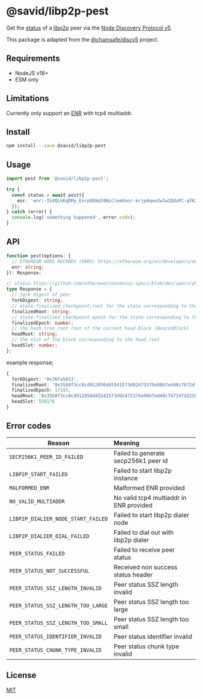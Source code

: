# @savid/libp2p-pest

Get the [status](https://github.com/ethereum/consensus-specs/blob/dev/specs/phase0/p2p-interface.md#status) of a [libp2p](https://libp2p.io/) peer via the [Node Discovery Protocol v5](https://github.com/ethereum/devp2p/blob/master/discv5/discv5.md).

This package is adapted from the [@chainsafe/discv5](https://github.com/ChainSafe/discv5) project.

## Requirements

- NodeJS v18+
- ESM only

## Limitations

Currently only support an [ENR](https://ethereum.org/en/developers/docs/networking-layer/network-addresses/#enr) with tcp4 multiaddr.

## Install

```bash
npm install --save @savid/libp2p-pest
```

## Usage

```typescript
import pest from '@savid/libp2p-pest';

try {
  const status = await pest({
    enr: 'enr:-IS4QLkKqDMy_ExrpOEWa59NiClemOnor-krjp4qoeZwIw2QduPC-q7Kz4u1IOWf3DDbdxqQIgC4fejavBOuUPy-HE4BgmlkgnY0gmlwhCLzAHqJc2VjcDI1NmsxoQLQSJfEAHZApkm5edTCZ_4qps_1k_ub2CxHFxi-gr2JMIN1ZHCCIyg',
  });
} catch (error) {
  console.log('something happened', error.code);
}
```

## API

```typescript
function pest(options: {
  // ETHEREUM NODE RECORDS (ENRS) https://ethereum.org/en/developers/docs/networking-layer/network-addresses/#enr
  enr: string;
}): Response;

// status https://github.com/ethereum/consensus-specs/blob/dev/specs/phase0/p2p-interface.md#status
type Response = {
  // fork digest of peer
  forkDigest: string;
  // state.finalized_checkpoint.root for the state corresponding to the head block
  finalizedRoot: string;
  // state.finalized_checkpoint.epoch for the state corresponding to the head block
  finalizedEpoch: number;
  // the hash_tree_root root of the current head block (BeaconBlock)
  headRoot: string;
  // the slot of the block corresponding to the head_root
  headSlot: number;
};
```

example response;

```typescript
{
  forkDigest: '0x36fa5013',
  finalizedRoot: '0x35b8f3cc8cd912056d45541573d02475379a98b7ed40c7672dfd225b0fd166e7',
  finalizedEpoch: 17193,
  headRoot: '0x35b8f3cc8cd912056d45541573d02475379a98b7ed40c7672dfd225b0fd166e7',
  headSlot: 550176
}
```

## Error codes

| Reason                             | Meaning                                         |
|----------------------------------- |:------------------------------------------------|
| `SECP256K1_PEER_ID_FAILED`         | Failed to generate secp256k1 peer id            |
| `LIBP2P_START_FAILED`              | Failed to start libp2p instance                 |
| `MALFORMED_ENR`                    | Malformed ENR provided                          |
| `NO_VALID_MULTIADDR`               | No valid tcp4 multiaddr in ENR provided         |
| `LIBP2P_DIALIER_NODE_START_FAILED` | Failed to start libp2p dialer node              |
| `LIBP2P_DIALIER_DIAL_FAILED`       | Failed to dial out with libp2p dialer           |
| `PEER_STATUS_FAILED`               | Failed to receive peer status                   |
| `PEER_STATUS_NOT_SUCCESSFUL`       | Received non success status header              |
| `PEER_STATUS_SSZ_LENGTH_INVALID`   | Peer status SSZ length invalid                  |
| `PEER_STATUS_SSZ_LENGTH_TOO_LARGE` | Peer status SSZ length too large                |
| `PEER_STATUS_SSZ_LENGTH_TOO_SMALL` | Peer status SSZ length too small                |
| `PEER_STATUS_IDENTIFIER_INVALID`   | Peer status identifier invalid                  |
| `PEER_STATUS_CHUNK_TYPE_INVALID`   | Peer status chunk type invalid                  |

## License

[MIT](https://opensource.org/licenses/MIT)
